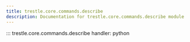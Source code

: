 ```yaml
---
title: trestle.core.commands.describe
description: Documentation for trestle.core.commands.describe module
---
```


::: trestle.core.commands.describe
handler: python
